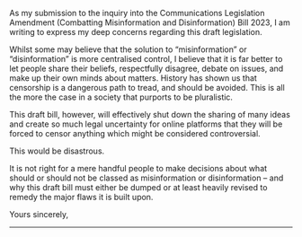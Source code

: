 As my submission to the inquiry into the Communications Legislation Amendment (Combatting Misinformation and
Disinformation) Bill 2023, I am writing to express my deep concerns regarding this draft legislation.

Whilst some may believe that the solution to “misinformation” or “disinformation” is more centralised control, I believe that it is far
better to let people share their beliefs, respectfully disagree, debate on issues, and make up their own minds about matters.
History has shown us that censorship is a dangerous path to tread, and should be avoided. This is all the more the case in a
society that purports to be pluralistic.

This draft bill, however, will effectively shut down the sharing of many ideas and create so much legal uncertainty for online
platforms that they will be forced to censor anything which might be considered controversial.

This would be disastrous.

It is not right for a mere handful people to make decisions about what should or should not be classed as misinformation or
disinformation – and why this draft bill must either be dumped or at least heavily revised to remedy the major flaws it is built
upon.

Yours sincerely,


-----

